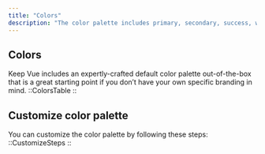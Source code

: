 ```yaml
---
title: "Colors"
description: "The color palette includes primary, secondary, success, warning, and error colors. The primary color is used for branding and main actions, while the secondary color complements the primary and is used for secondary elements. The success color, usually green, indicates positive actions. The warning color, often yellow or orange, is used for cautionary information, and the error color, typically red, signifies errors or critical actions."
---
```


## Colors

Keep Vue includes an expertly-crafted default color palette out-of-the-box that is a great starting point if you don’t have your own specific branding in mind.
::ColorsTable
::

## Customize color palette

You can customize the color palette by following these steps:
::CustomizeSteps
::
